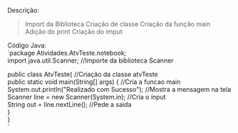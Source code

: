 Descrição:
> Import da Biblioteca
> Criação de classe
> Criação da função main
> Adição do print
>  Criação do imput

Código Java:  
`package Atividades.AtvTeste.notebook;  
import java.util.Scanner; //Importe da biblioteca Scanner  

public class AtvTeste{ //Criação da classe atvTeste  
    public static void main(String[] args) { //Cria a funcao main  
        System.out.println("Realizado com Sucesso"); //Mostra a mensagem na tela  
        Scanner line = new Scanner(System.in); //Cria o input  
        String out = line.nextLine(); //Pede a saida  
    }  
}   
`
